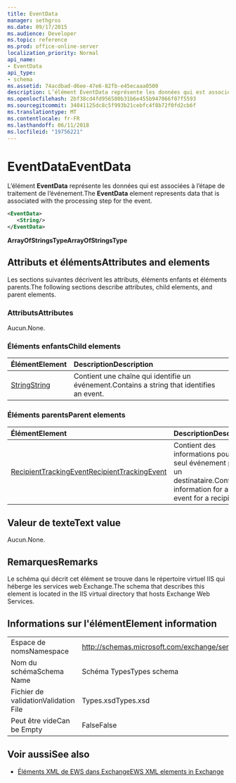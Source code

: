 ```yaml
---
title: EventData
manager: sethgros
ms.date: 09/17/2015
ms.audience: Developer
ms.topic: reference
ms.prod: office-online-server
localization_priority: Normal
api_name:
- EventData
api_type:
- schema
ms.assetid: 74acdbad-d6ee-47e6-82fb-e45ecaaa0500
description: L’élément EventData représente les données qui est associées à l’étape de traitement de l’événement.
ms.openlocfilehash: 2bf38cd4fd956580b31b6e455b947066f07f5593
ms.sourcegitcommit: 34041125dc8c5f993b21cebfc4f8b72f0fd2cb6f
ms.translationtype: MT
ms.contentlocale: fr-FR
ms.lasthandoff: 06/11/2018
ms.locfileid: "19756221"
---
```

# <a name="eventdata"></a><span data-ttu-id="9e517-103">EventData</span><span class="sxs-lookup"><span data-stu-id="9e517-103">EventData</span></span>

<span data-ttu-id="9e517-104">L’élément **EventData** représente les données qui est associées à l’étape de traitement de l’événement.</span><span class="sxs-lookup"><span data-stu-id="9e517-104">The **EventData** element represents data that is associated with the processing step for the event.</span></span> 
  
```XML
<EventData>
   <String/>
</EventData>
```

 <span data-ttu-id="9e517-105">**ArrayOfStringsType**</span><span class="sxs-lookup"><span data-stu-id="9e517-105">**ArrayOfStringsType**</span></span>
## <a name="attributes-and-elements"></a><span data-ttu-id="9e517-106">Attributs et éléments</span><span class="sxs-lookup"><span data-stu-id="9e517-106">Attributes and elements</span></span>

<span data-ttu-id="9e517-107">Les sections suivantes décrivent les attributs, éléments enfants et éléments parents.</span><span class="sxs-lookup"><span data-stu-id="9e517-107">The following sections describe attributes, child elements, and parent elements.</span></span>
  
### <a name="attributes"></a><span data-ttu-id="9e517-108">Attributs</span><span class="sxs-lookup"><span data-stu-id="9e517-108">Attributes</span></span>

<span data-ttu-id="9e517-109">Aucun.</span><span class="sxs-lookup"><span data-stu-id="9e517-109">None.</span></span>
  
### <a name="child-elements"></a><span data-ttu-id="9e517-110">Éléments enfants</span><span class="sxs-lookup"><span data-stu-id="9e517-110">Child elements</span></span>

|<span data-ttu-id="9e517-111">**Élément**</span><span class="sxs-lookup"><span data-stu-id="9e517-111">**Element**</span></span>|<span data-ttu-id="9e517-112">**Description**</span><span class="sxs-lookup"><span data-stu-id="9e517-112">**Description**</span></span>|
|:-----|:-----|
|[<span data-ttu-id="9e517-113">String</span><span class="sxs-lookup"><span data-stu-id="9e517-113">String</span></span>](string.md) <br/> |<span data-ttu-id="9e517-114">Contient une chaîne qui identifie un événement.</span><span class="sxs-lookup"><span data-stu-id="9e517-114">Contains a string that identifies an event.</span></span>  <br/> |
   
### <a name="parent-elements"></a><span data-ttu-id="9e517-115">Éléments parents</span><span class="sxs-lookup"><span data-stu-id="9e517-115">Parent elements</span></span>

|<span data-ttu-id="9e517-116">**Élément**</span><span class="sxs-lookup"><span data-stu-id="9e517-116">**Element**</span></span>|<span data-ttu-id="9e517-117">**Description**</span><span class="sxs-lookup"><span data-stu-id="9e517-117">**Description**</span></span>|
|:-----|:-----|
|[<span data-ttu-id="9e517-118">RecipientTrackingEvent</span><span class="sxs-lookup"><span data-stu-id="9e517-118">RecipientTrackingEvent</span></span>](recipienttrackingevent.md) <br/> |<span data-ttu-id="9e517-119">Contient des informations pour un seul événement pour un destinataire.</span><span class="sxs-lookup"><span data-stu-id="9e517-119">Contains information for a single event for a recipient.</span></span>  <br/> |
   
## <a name="text-value"></a><span data-ttu-id="9e517-120">Valeur de texte</span><span class="sxs-lookup"><span data-stu-id="9e517-120">Text value</span></span>

<span data-ttu-id="9e517-121">Aucun.</span><span class="sxs-lookup"><span data-stu-id="9e517-121">None.</span></span>
  
## <a name="remarks"></a><span data-ttu-id="9e517-122">Remarques</span><span class="sxs-lookup"><span data-stu-id="9e517-122">Remarks</span></span>

<span data-ttu-id="9e517-123">Le schéma qui décrit cet élément se trouve dans le répertoire virtuel IIS qui héberge les services web Exchange.</span><span class="sxs-lookup"><span data-stu-id="9e517-123">The schema that describes this element is located in the IIS virtual directory that hosts Exchange Web Services.</span></span>
  
## <a name="element-information"></a><span data-ttu-id="9e517-124">Informations sur l'élément</span><span class="sxs-lookup"><span data-stu-id="9e517-124">Element information</span></span>

|||
|:-----|:-----|
|<span data-ttu-id="9e517-125">Espace de noms</span><span class="sxs-lookup"><span data-stu-id="9e517-125">Namespace</span></span>  <br/> |http://schemas.microsoft.com/exchange/services/2006/types  <br/> |
|<span data-ttu-id="9e517-126">Nom du schéma</span><span class="sxs-lookup"><span data-stu-id="9e517-126">Schema Name</span></span>  <br/> |<span data-ttu-id="9e517-127">Schéma Types</span><span class="sxs-lookup"><span data-stu-id="9e517-127">Types schema</span></span>  <br/> |
|<span data-ttu-id="9e517-128">Fichier de validation</span><span class="sxs-lookup"><span data-stu-id="9e517-128">Validation File</span></span>  <br/> |<span data-ttu-id="9e517-129">Types.xsd</span><span class="sxs-lookup"><span data-stu-id="9e517-129">Types.xsd</span></span>  <br/> |
|<span data-ttu-id="9e517-130">Peut être vide</span><span class="sxs-lookup"><span data-stu-id="9e517-130">Can be Empty</span></span>  <br/> |<span data-ttu-id="9e517-131">False</span><span class="sxs-lookup"><span data-stu-id="9e517-131">False</span></span>  <br/> |
   
## <a name="see-also"></a><span data-ttu-id="9e517-132">Voir aussi</span><span class="sxs-lookup"><span data-stu-id="9e517-132">See also</span></span>



- [<span data-ttu-id="9e517-133">Éléments XML de EWS dans Exchange</span><span class="sxs-lookup"><span data-stu-id="9e517-133">EWS XML elements in Exchange</span></span>](ews-xml-elements-in-exchange.md)

